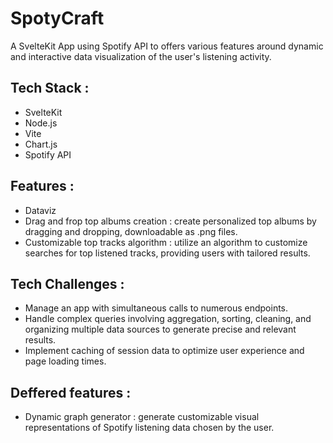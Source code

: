 # SpotyCraft
A SvelteKit App using Spotify API to offers various features around dynamic and interactive data visualization of the user's listening activity.

## Tech Stack : 
* SvelteKit
* Node.js
* Vite
* Chart.js
* Spotify API

## Features : 
* Dataviz
* Drag and frop top albums creation : create personalized top albums by dragging and dropping, downloadable as .png files.
* Customizable top tracks algorithm : utilize an algorithm to customize searches for top listened tracks, providing users with tailored results.

## Tech Challenges : 
* Manage an app with simultaneous calls to numerous endpoints.
* Handle complex queries involving aggregation, sorting, cleaning, and organizing multiple data sources to generate precise and relevant results.
* Implement caching of session data to optimize user experience and page loading times.

## Deffered features : 
* Dynamic graph generator : generate customizable visual representations of Spotify listening data chosen by the user.
